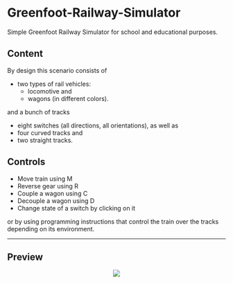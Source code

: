 # Greenfoot-Railway-Simulator
Simple Greenfoot Railway Simulator for school and educational purposes.

## Content
By design this scenario consists of
- two types of rail vehicles:
  - locomotive and
  - wagons (in different colors).


and a bunch of tracks
  - eight switches (all directions, all orientations), as well as
  - four curved tracks and
  - two straight tracks.

## Controls
- Move train using M
- Reverse gear using R
- Couple a wagon using C
- Decouple a wagon using D
- Change state of a switch by clicking on it

or by using programming instructions that control the train over the tracks depending on its environment.

<hr />

## Preview

<p align="center">
<img src="https://github.com/DeBukkIt/Greenfoot-Railway-Simulator/assets/1151380/631d9d2e-0ea1-497b-bc09-e19fa7847dd8"></img>
</p>
